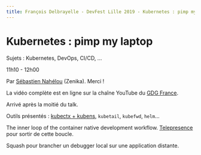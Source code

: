 ```yaml
---
title: François Delbrayelle - DevFest Lille 2019 - Kubernetes : pimp my laptop (notes)
---
```


# Kubernetes : pimp my laptop

Sujets : Kubernetes, DevOps, CI/CD, ...

11h10 - 12h00

Par [Sébastien Nahélou](https://twitter.com/snahelouz) (Zenika). Merci !

La vidéo complète est en ligne sur la chaîne YouTube du [GDG France](https://www.youtube.com/watch?v=pFWVMbRGdXU).

Arrivé après la moitié du talk.

Outils présentés : [kubectx + kubens](https://github.com/ahmetb/kubectx), `kubetail`, `kubefwd`, `helm`...

The inner loop of the container native development workflow. [Telepresence](https://telepresence.io) pour sortir de cette boucle.

Squash pour brancher un debugger local sur une application distante.
